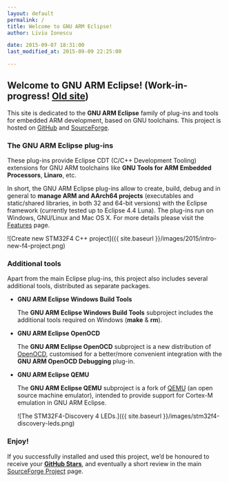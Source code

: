 ```yaml
---
layout: default
permalink: /
title: Welcome to GNU ARM Eclipse!
author: Liviu Ionescu

date: 2015-09-07 18:31:00
last_modified_at: 2015-09-09 22:25:00

---
```


## Welcome to GNU ARM Eclipse! (Work-in-progress! [Old site](http://gnuarmeclipse.livius.net/blog/))

This site is dedicated to the **GNU ARM Eclipse** family of plug-ins and tools for embedded ARM development, based on GNU toolchains. This project is hosted on [GitHub](https://github.com/gnuarmeclipse) and [SourceForge](http://sourceforge.net/projects/gnuarmeclipse/).

### The GNU ARM Eclipse plug-ins

These plug-ins provide Eclipse CDT (C/C++ Development Tooling) extensions for GNU ARM toolchains like **GNU Tools for ARM Embedded Processors**, **Linaro**, etc.

In short, the GNU ARM Eclipse plug-ins allow to create, build, debug and in general to **manage ARM and AArch64 projects** (executables and static/shared libraries, in both 32 and 64-bit versions) with the Eclipse framework (currently tested up to Eclipse 4.4 Luna). The plug-ins run on Windows, GNU/Linux and Mac OS X. For more details please visit the [Features](http://gnuarmeclipse.livius.net/blog/features/) page.

  ![Create new STM32F4 C++ project]({{ site.baseurl }}/images/2015/intro-new-f4-project.png)

### Additional tools

Apart from the main Eclipse plug-ins, this project also includes several additional tools, distributed as separate packages.

* **GNU ARM Eclipse Windows Build Tools**

  The **GNU ARM Eclipse Windows Build Tools** subproject includes the additional tools required on Windows (**make** & **rm**).

* **GNU ARM Eclipse OpenOCD**

  The **GNU ARM Eclipse OpenOCD** subproject is a new distribution of [OpenOCD](http://openocd.org/), customised for a better/more convenient integration with the **GNU ARM OpenOCD Debugging** plug-in.

* **GNU ARM Eclipse QEMU**

  The **GNU ARM Eclipse QEMU** subproject is a fork of [QEMU](http://wiki.qemu.org/Main_Page) (an open source machine emulator), intended to provide support for Cortex-M emulation in GNU ARM Eclipse.

  ![The STM32F4-Discovery 4 LEDs.]({{ site.baseurl }}/images/stm32f4-discovery-leds.png)

### Enjoy!

If you successfully installed and used this project, we’d be honoured to receive your **[GitHub Stars](https://github.com/gnuarmeclipse/gnuarmeclipse/stargazers)**, and eventually a short review in the main [SourceForge Project](http://sourceforge.net/projects/gnuarmeclipse) page.

